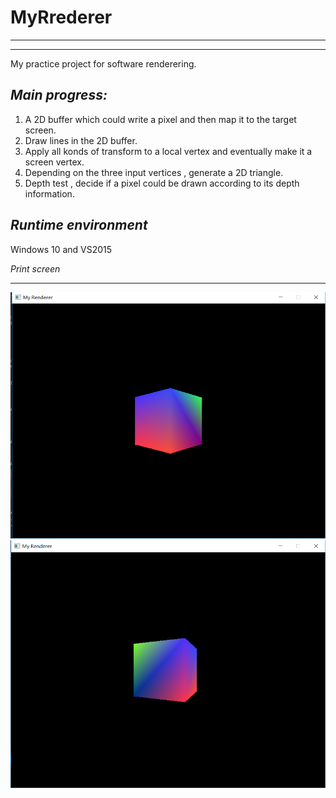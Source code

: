 # MyRrederer
-------------------------------------------------------------------------------
-------------------------------------------------------------------------------
My practice project for software renderering.

*Main progress:*
---------------------------------------------------------------------------------
1. A 2D buffer which could write a pixel and then map it to the target screen. 
2. Draw lines in the 2D buffer.
3. Apply all konds of transform to a local vertex and eventually make it a screen vertex.
4. Depending on the three input vertices , generate a 2D triangle.
5. Depth test , decide if a pixel could be drawn according to its depth information.

*Runtime environment*
---------------------------------------------------------------------------------------
Windows 10 and VS2015

*Print screen*
_________________________________________________________________________________________
![pic1](img\pic1.PNG) 
![pic2](img\pic2.PNG)

 


